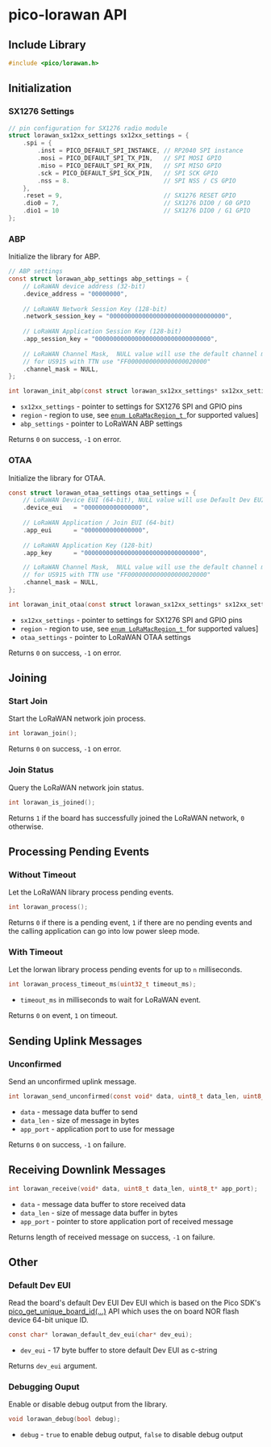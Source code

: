 # pico-lorawan API

## Include Library

```c
#include <pico/lorawan.h>
```

## Initialization

### SX1276 Settings

```c
// pin configuration for SX1276 radio module
struct lorawan_sx12xx_settings sx12xx_settings = {
    .spi = {
        .inst = PICO_DEFAULT_SPI_INSTANCE, // RP2040 SPI instance
        .mosi = PICO_DEFAULT_SPI_TX_PIN,   // SPI MOSI GPIO
        .miso = PICO_DEFAULT_SPI_RX_PIN,   // SPI MISO GPIO
        .sck = PICO_DEFAULT_SPI_SCK_PIN,   // SPI SCK GPIO
        .nss = 8.                          // SPI NSS / CS GPIO
    },
    .reset = 9,                            // SX1276 RESET GPIO
    .dio0 = 7,                             // SX1276 DIO0 / G0 GPIO
    .dio1 = 10                             // SX1276 DIO0 / G1 GPIO
};
```

### ABP

Initialize the library for ABP.

```c
// ABP settings
const struct lorawan_abp_settings abp_settings = {
    // LoRaWAN device address (32-bit)
    .device_address = "00000000",
  
    // LoRaWAN Network Session Key (128-bit)
    .network_session_key = "00000000000000000000000000000000",
  
    // LoRaWAN Application Session Key (128-bit)
    .app_session_key = "00000000000000000000000000000000",
  
    // LoRaWAN Channel Mask,  NULL value will use the default channel mask
    // for US915 with TTN use "FF0000000000000000020000"
    .channel_mask = NULL,
};

int lorawan_init_abp(const struct lorawan_sx12xx_settings* sx12xx_settings, LoRaMacRegion_t region, const struct lorawan_abp_settings* abp_settings);
```

- `sx12xx_settings` - pointer to settings for SX1276 SPI and GPIO pins
- `region` - region to use, see [`enum LoRaMacRegion_t
`](http://stackforce.github.io/LoRaMac-doc/LoRaMac-doc-v4.5.1/group___l_o_r_a_m_a_c.html#ga3b9d54f0355b51e85df8b33fd1757eec)for supported values]
- `abp_settings` - pointer to LoRaWAN ABP settings

Returns `0` on success, `-1` on error.

### OTAA

Initialize the library for OTAA.

```c
const struct lorawan_otaa_settings otaa_settings = {
    // LoRaWAN Device EUI (64-bit), NULL value will use Default Dev EUI
    .device_eui   = "0000000000000000",
  
    // LoRaWAN Application / Join EUI (64-bit)
    .app_eui      = "0000000000000000",
  
    // LoRaWAN Application Key (128-bit)
    .app_key      = "00000000000000000000000000000000",

    // LoRaWAN Channel Mask,  NULL value will use the default channel mask
    // for US915 with TTN use "FF0000000000000000020000"
    .channel_mask = NULL,
};

int lorawan_init_otaa(const struct lorawan_sx12xx_settings* sx12xx_settings, LoRaMacRegion_t region, const struct lorawan_otaa_settings* otaa_settings);
```

- `sx12xx_settings` - pointer to settings for SX1276 SPI and GPIO pins
- `region` - region to use, see [`enum LoRaMacRegion_t
`](http://stackforce.github.io/LoRaMac-doc/LoRaMac-doc-v4.5.1/group___l_o_r_a_m_a_c.html#ga3b9d54f0355b51e85df8b33fd1757eec)for supported values]
- `otaa_settings` - pointer to LoRaWAN OTAA settings

Returns `0` on success, `-1` on error.


## Joining

### Start Join

Start the LoRaWAN network join process.

```c
int lorawan_join();
```

Returns `0` on success, `-1` on error.

### Join Status

Query the LoRaWAN network join status.

```c
int lorawan_is_joined();
```

Returns `1` if the board has successfully joined the LoRaWAN network, `0` otherwise.

## Processing Pending Events

### Without Timeout

Let the LoRaWAN library process pending events.

```c
int lorawan_process();
```

Returns `0` if there is a pending event, `1` if there are no pending events and the calling application can go into low power sleep mode.

### With Timeout

Let the lorwan library process pending events for up to `n` milliseconds.

```c
int lorawan_process_timeout_ms(uint32_t timeout_ms);
```

- `timeout_ms` in milliseconds to wait for LoRaWAN event.

Returns `0` on event, `1` on timeout.


## Sending Uplink Messages

### Unconfirmed

Send an unconfirmed uplink message.

```c
int lorawan_send_unconfirmed(const void* data, uint8_t data_len, uint8_t app_port);
```

- `data` - message data buffer to send
- `data_len` - size of message in bytes
- `app_port` - application port to use for message

Returns `0` on success, `-1` on failure.

## Receiving Downlink Messages

```c
int lorawan_receive(void* data, uint8_t data_len, uint8_t* app_port);
```

- `data` - message data buffer to store received data
- `data_len` - size of message data buffer in bytes
- `app_port` - pointer to store application port of received message

Returns length of received message on success, `-1` on failure.

## Other

### Default Dev EUI

Read the board's default Dev EUI Dev EUI which is based on the Pico SDK's [pico_get_unique_board_id(...)](https://raspberrypi.github.io/pico-sdk-doxygen/group__pico__unique__id.html) API which uses the on board NOR flash device 64-bit unique ID.

```c
const char* lorawan_default_dev_eui(char* dev_eui);
```

- `dev_eui` - 17 byte buffer to store default Dev EUI as c-string

Returns `dev_eui` argument.

### Debugging Ouput

Enable or disable debug output from the library.

```c
void lorawan_debug(bool debug);
```

- `debug` - `true` to enable debug output, `false` to disable debug output
